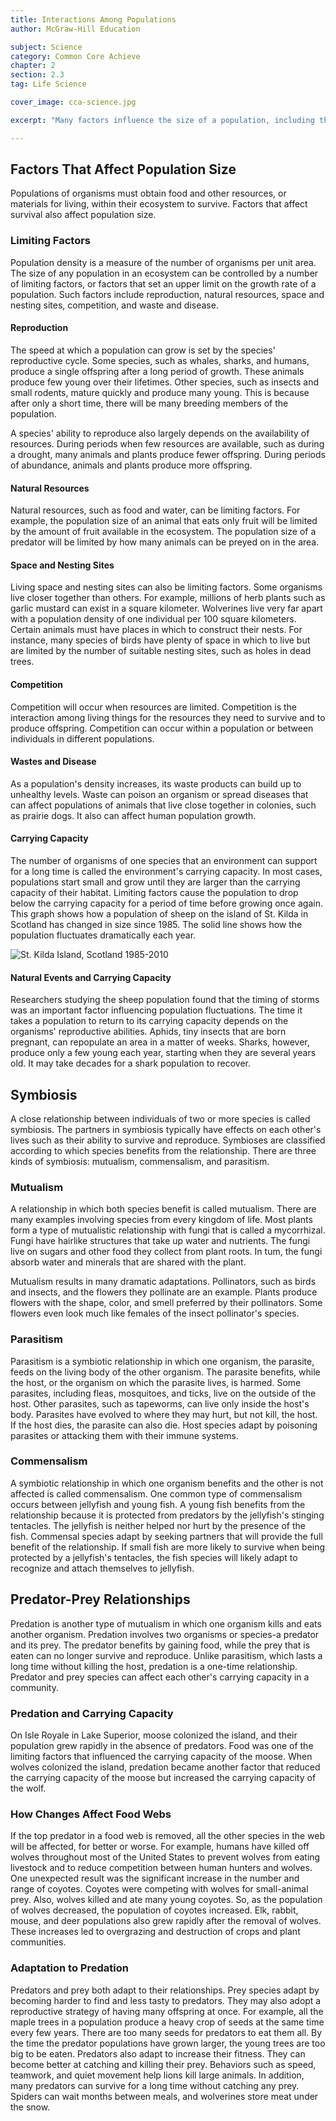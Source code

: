 ```yaml
---
title: Interactions Among Populations
author: McGraw-Hill Education

subject: Science
category: Common Core Achieve
chapter: 2
section: 2.3
tag: Life Science

cover_image: cca-science.jpg

excerpt: "Many factors influence the size of a population, including the interaction between organisms and the amount of resources in the ecosystem. Learn about the different ways in which organisms can interact with each other and how these interactions can affect the size of a population."

---
```

## Factors That Affect Population Size

Populations of organisms must obtain food and other resources, or materials for living, within their ecosystem to survive. Factors that affect survival also affect population size.

### Limiting Factors

Population density is a measure of the number of organisms per unit area. The size of any population in an ecosystem can be controlled by a number of limiting factors, or factors that set an upper limit on the growth rate of a population. Such factors include reproduction, natural resources, space and nesting sites, competition, and waste and disease.

#### Reproduction

The speed at which a population can grow is set by the species' reproductive cycle. Some species, such as whales, sharks, and humans, produce a single offspring after a long period of growth. These animals produce few young over their lifetimes. Other species, such as insects and small rodents, mature quickly and produce many young. This is because after only a short time, there will be many breeding members of the population.

A species' ability to reproduce also largely depends on the availability of resources. During periods when few resources are available, such as during a drought, many animals and plants produce fewer offspring. During periods of abundance, animals and plants produce more offspring.

#### Natural Resources

Natural resources, such as food and water, can be limiting factors. For example, the population size of an animal that eats only fruit will be limited by the amount of fruit available in the ecosystem. The population size of a predator will be limited by how many animals can be preyed on in the area.

#### Space and Nesting Sites

Living space and nesting sites can also be limiting factors. Some organisms live closer together than others. For example, millions of herb plants such as garlic mustard can exist in a square kilometer. Wolverines live very far apart with a population density of one individual per 100 square kilometers. Certain animals must have places in which to construct their nests. For instance, many species of birds have plenty of space in which to live but are limited by the number of suitable nesting sites, such as holes in dead trees.

#### Competition

Competition will occur when resources are limited. Competition is the interaction among living things for the resources they need to survive and to produce offspring. Competition can occur within a population or between individuals in different populations.

#### Wastes and Disease

As a population's density increases, its waste products can build up to unhealthy levels. Waste can poison an organism or spread diseases that can affect populations of animals that live close together in colonies, such as prairie dogs. It also can affect human population growth.

#### Carrying Capacity

The number of organisms of one species that an environment can support for a long time is called the environment's carrying capacity. In most cases, populations start small and grow until they are larger than the carrying capacity of their habitat. Limiting factors cause the population to drop below the carrying capacity for a period of time before growing once again. This graph shows how a population of sheep on the island of St. Kilda in Scotland has changed in size since 1985. The solid line shows how the population fluctuates dramatically each year.

![St. Kilda Island, Scotland 1985-2010]()

#### Natural Events and Carrying Capacity

Researchers studying the sheep population found that the timing of storms was an important factor influencing population fluctuations. The time it takes a population to return to its carrying capacity depends on the organisms' reproductive abilities. Aphids, tiny insects that are born pregnant, can repopulate an area in a matter of weeks. Sharks, however, produce only a few young each year, starting when they are several years old. It may take decades for a shark population to recover.

## Symbiosis

A close relationship between individuals of two or more species is called symbiosis. The partners in symbiosis typically have effects on each other's lives such as their ability to survive and reproduce. Symbioses are classified according to which species benefits from the relationship. There are three kinds of symbiosis: mutualism, commensalism, and parasitism.

### Mutualism

A relationship in which both species benefit is called mutualism. There are many examples involving species from every kingdom of life. Most plants form a type of mutualistic relationship with fungi that is called a mycorrhizal. Fungi have hairlike structures that take up water and nutrients. The fungi live on sugars and other food they collect from plant roots. In tum, the fungi absorb water and minerals that are shared with the plant.

Mutualism results in many dramatic adaptations. Pollinators, such as birds and insects, and the flowers they pollinate are an example. Plants produce flowers with the shape, color, and smell preferred by their pollinators. Some flowers even look much like females of the insect pollinator's species.

### Parasitism

Parasitism is a symbiotic relationship in which one organism, the parasite, feeds on the living body of the other organism. The parasite benefits, while the host, or the organism on which the parasite lives, is harmed. Some parasites, including fleas, mosquitoes, and ticks, live on the outside of the host. Other parasites, such as tapeworms, can live only inside the host's body. Parasites have evolved to where they may hurt, but not kill, the host. If the host dies, the parasite can also die. Host species adapt by poisoning parasites or attacking them with their immune systems.

### Commensalism

A symbiotic relationship in which one organism benefits and the other is not affected is called commensalism. One common type of commensalism occurs between jellyfish and young fish. A young fish benefits from the relationship because it is protected from predators by the jellyfish's stinging tentacles. The jellyfish is neither helped nor hurt by the presence of the fish. Commensal species adapt by seeking partners that will provide the full benefit of the relationship. If small fish are more likely to survive when being protected by a jellyfish's tentacles, the fish species will likely adapt to recognize and attach themselves to jellyfish.

## Predator-Prey Relationships

Predation is another type of mutualism in which one organism kills and eats another organism. Predation involves two organisms or species-a predator and its prey. The predator benefits by gaining food, while the prey that is eaten can no longer survive and reproduce. Unlike parasitism, which lasts a long time without killing the host, predation is a one-time relationship. Predator and prey species can affect each other's carrying capacity in a community.

### Predation and Carrying Capacity

On Isle Royale in Lake Superior, moose colonized the island, and their population grew rapidly in the absence of predators. Food was one of the limiting factors that influenced the carrying capacity of the moose. When wolves colonized the island, predation became another factor that reduced the carrying capacity of the moose but increased the carrying capacity of the wolf.

### How Changes Affect Food Webs

If the top predator in a food web is removed, all the other species in the web will be affected, for better or worse. For example, humans have killed off wolves throughout most of the United States to prevent wolves from eating livestock and to reduce competition between human hunters and wolves. One unexpected result was the significant increase in the number and range of coyotes. Coyotes were competing with wolves for small-animal prey. Also, wolves killed and ate many young coyotes. So, as the population of wolves decreased, the population of coyotes increased. Elk, rabbit, mouse, and deer populations also grew rapidly after the removal of wolves. These increases led to overgrazing and destruction of crops and plant communities.

### Adaptation to Predation

Predators and prey both adapt to their relationships. Prey species adapt by becoming harder to find and less tasty to predators. They may also adopt a reproductive strategy of having many offspring at once. For example, all the maple trees in a population produce a heavy crop of seeds at the same time every few years. There are too many seeds for predators to eat them all. By the time the predator populations have grown larger, the young trees are too big to be eaten. Predators also adapt to increase their fitness. They can become better at catching and killing their prey. Behaviors such as speed, teamwork, and quiet movement help lions kill large animals. In addition, many predators can survive for a long time without catching any prey. Spiders can wait months between meals, and wolverines store meat under the snow.
